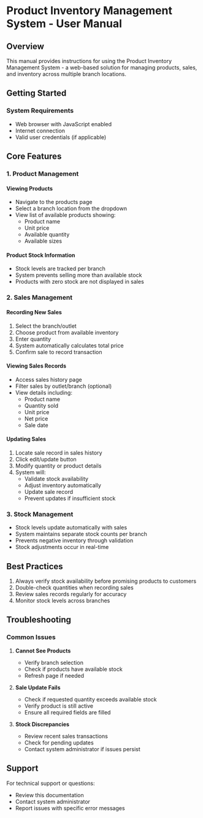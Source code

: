 # Product Inventory Management System - User Manual

## Overview
This manual provides instructions for using the Product Inventory Management System - a web-based solution for managing products, sales, and inventory across multiple branch locations.

## Getting Started

### System Requirements
- Web browser with JavaScript enabled
- Internet connection
- Valid user credentials (if applicable)

## Core Features

### 1. Product Management

#### Viewing Products
- Navigate to the products page
- Select a branch location from the dropdown
- View list of available products showing:
  - Product name
  - Unit price
  - Available quantity
  - Available sizes

#### Product Stock Information
- Stock levels are tracked per branch
- System prevents selling more than available stock
- Products with zero stock are not displayed in sales

### 2. Sales Management

#### Recording New Sales
1. Select the branch/outlet
2. Choose product from available inventory
3. Enter quantity
4. System automatically calculates total price
5. Confirm sale to record transaction

#### Viewing Sales Records
- Access sales history page
- Filter sales by outlet/branch (optional)
- View details including:
  - Product name
  - Quantity sold
  - Unit price
  - Net price
  - Sale date

#### Updating Sales
1. Locate sale record in sales history
2. Click edit/update button
3. Modify quantity or product details
4. System will:
   - Validate stock availability
   - Adjust inventory automatically
   - Update sale record
   - Prevent updates if insufficient stock

### 3. Stock Management

- Stock levels update automatically with sales
- System maintains separate stock counts per branch
- Prevents negative inventory through validation
- Stock adjustments occur in real-time

## Best Practices

1. Always verify stock availability before promising products to customers
2. Double-check quantities when recording sales
3. Review sales records regularly for accuracy
4. Monitor stock levels across branches

## Troubleshooting

### Common Issues

1. **Cannot See Products**
   - Verify branch selection
   - Check if products have available stock
   - Refresh page if needed

2. **Sale Update Fails**
   - Check if requested quantity exceeds available stock
   - Verify product is still active
   - Ensure all required fields are filled

3. **Stock Discrepancies**
   - Review recent sales transactions
   - Check for pending updates
   - Contact system administrator if issues persist

## Support

For technical support or questions:
- Review this documentation
- Contact system administrator
- Report issues with specific error messages
